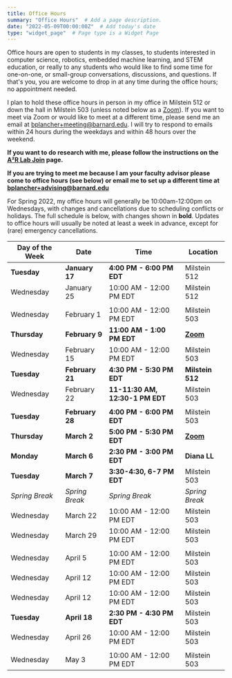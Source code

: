 ```yaml
---
title: Office Hours
summary: "Office Hours"  # Add a page description.
date: "2022-05-09T00:00:00Z"  # Add today's date
type: "widget_page"  # Page type is a Widget Page
---
```


Office hours are open to students in my classes, to students interested in computer science, robotics, embedded machine learning, and STEM education, or really to any students who would like to find some time for one-on-one, or small-group conversations, discussions, and questions. If that's you, you are welcome to drop in at any time during the office hours; no appointment needed.

I plan to hold these office hours in person in my office in Milstein 512 or down the hall in Milstein 503 (unless noted below as a [Zoom](
https://columbiauniversity.zoom.us/my/bplancher)). If you want to meet via Zoom or would like to meet at a different time, please send me an email at [bplancher+meeting@barnard.edu](mailto:bplancher+meeting@barnard.edu). I will try to respond to emails within 24 hours during the weekdays and within 48 hours over the weekend.

**If you want to do research with me, please follow the instructions on the [A²R Lab Join](https://a2r-lab.org/join) page.**

**If you are trying to meet me because I am your faculty advisor please come to office hours (see below) or email me to set up a different time at [bplancher+advising@barnard.edu](mailto:bplancher+advising@barnard.edu)**

For Spring 2022, my office hours will generally be 10:00am-12:00pm on Wednesdays, with changes and cancellations due to scheduling conflicts or holidays. The full schedule is below, with changes shown in **bold**. Updates to office hours will usually be noted at least a week in advance, except for (rare) emergency cancellations.

| Day of the Week | Date             | Time                        | Location      |
|-----------------|------------------|-----------------------------|---------------|
| **Tuesday**     | **January 17**   | **4:00 PM - 6:00 PM EDT**   | Milstein 512  |
| Wednesday       | January 25       | 10:00 AM - 12:00 PM EDT     | Milstein 512  |
|                 |                  |                             |               |
| Wednesday       | February 1       | 10:00 AM - 12:00 PM EDT     | Milstein 503  |
| **Thursday**    | **February 9**   | **11:00 AM - 1:00 PM EDT** | [**Zoom**](https://columbiauniversity.zoom.us/my/bplancher)      |
| Wednesday       | February 15      | 10:00 AM - 12:00 PM EDT     | Milstein 503  |
| **Tuesday**     | **February 21**  | **4:30 PM - 5:30 PM EDT**   | **Milstein 512**  |
| Wednesday       | February 22      | **11-11:30 AM, 12:30-1 PM EDT** | Milstein 503  |
|                 |                  |                             |               |
| **Tuesday**     | **February 28**  | **4:00 PM - 6:00 PM EDT**   | Milstein 503  |
| **Thursday**    | **March 2**      | **5:00 PM - 5:30 PM EDT**   | [**Zoom**](https://columbiauniversity.zoom.us/my/bplancher)      |
| **Monday**      | **March 6**      | **2:30 PM - 3:00 PM EDT**   | **Diana LL**  |
| **Tuesday**     | **March 7**      | **3:30-4:30, 6-7 PM EDT**   | Milstein 503  |
| *Spring Break*  | *Spring Break*   | *Spring Break*              | *Spring Break*|
| Wednesday       | March 22         | 10:00 AM - 12:00 PM EDT     | Milstein 503  |
| Wednesday       | March 29         | 10:00 AM - 12:00 PM EDT     | Milstein 503  |
|                 |                  |                             |               |
| Wednesday       | April 5          | 10:00 AM - 12:00 PM EDT     | Milstein 503  |
| Wednesday       | April 12         | 10:00 AM - 12:00 PM EDT     | Milstein 503  |
| Wednesday       | April 12         | 10:00 AM - 12:00 PM EDT     | Milstein 503  |
| **Tuesday**     | **April 18**     | **2:30 PM - 4:30 PM EDT**   | Milstein 503  |
| Wednesday       | April 26         | 10:00 AM - 12:00 PM EDT     | Milstein 503  |
|                 |                  |                             |               |
| Wednesday       | May 3            | 10:00 AM - 12:00 PM EDT     | Milstein 503  |

<!--
For Fall 2022, my office hours were originally 11:00am-1:00pm or 2:00pm-4:00pm on Tuesdays, with some changes and cancellations due to schedule conflicts or holidays, but have moved to be a bit more sporadic to better account for student needs. The full schedule is below, with changes shown in **bold**. Updates to office hours will usually be noted at least a week in advance, except for (rare) emergency cancellations.

**Note that due to personal reasons, for November, I request that students mask during OHs.**
-->

<!--
| Day of the Week | Date             | Time                        | Location      |
|-----------------|------------------|-----------------------------|---------------|
| **Wednesday**   | **September 7**  | **2:00 PM - 4:00 PM EDT**   | Milstein 512  |
| Tuesday         | September 13     | 11:00 AM - 1:00 PM EDT      | Milstein 512  |
| Tuesday         | September 20     | 11:00 AM - 1:00 PM EDT      | Milstein 512  |
| **Wednesday**   | **September 28** | **4:00 PM - 6:00 PM EDT**   | Milstein 512  |
|                 |                  |                             |               |
| Tuesday         | October 4        | 11:00 AM - 1:00 PM EDT      | Milstein 512  |
| Tuesday         | October 11       | 11:00 AM - 1:00 PM EDT      | Milstein 512  |
| **Tuesday**     | **October 18**   | **2:00 PM - 4:00 PM EDT**   | Milstein 512  |
| Tuesday         | October 25       | 2:00 PM - 4:00 PM EDT       | Milstein 512  |
| **Monday**      | **October 31**   | **7:30 PM - 9:30 PM EDT**   | **DIA LL103** |
|                 |                  |                             |               |
| **Wednesday**   | **November 9**   | **4:00 PM - 6:00 PM EDT**   | Milstein 512  |
| **Monday**      | **November 14**  | **7:30 PM - 9:30 PM EDT**   | **Zoom Only** |
| **Monday**      | **November 21**  | **4:00 PM - 6:00 PM EDT**   | Milstein 512  |
| Tuesday         | November 29      | **5:00 PM - 7:00 PM EDT**   | Milstein 512  |
|                 |                  |                             |               |
| Tuesday         | December 6       | **12:00 PM - 2:00 PM EDT**  | Milstein 512  |
| Tuesday         | December 13      | **2:00 PM - 4:00 PM EDT**   | Milstein 512  |
-->